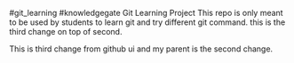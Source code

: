 #git_learning
#knowledgegate Git Learning Project
This repo is only meant to be used by students to learn git and try different git command.
this is the third change on top of second.

This is third change from github ui and my parent is the second change.
